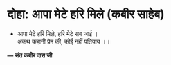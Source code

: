 # दोहा: आपा मेटे हरि मिले (कबीर साहेब)

- आपा मेटे हरि मिले, हरि मेटे सब जाई ।\
  अकथ कहानी प्रेम की, कोई नहीं पतियाय ।।

**— संत कबीर दास जी**
